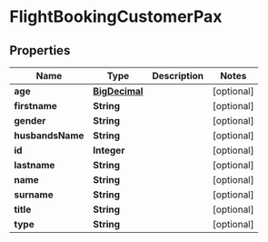 # FlightBookingCustomerPax

## Properties
Name | Type | Description | Notes
------------ | ------------- | ------------- | -------------
**age** | [**BigDecimal**](BigDecimal.md) |  |  [optional]
**firstname** | **String** |  |  [optional]
**gender** | **String** |  |  [optional]
**husbandsName** | **String** |  |  [optional]
**id** | **Integer** |  |  [optional]
**lastname** | **String** |  |  [optional]
**name** | **String** |  |  [optional]
**surname** | **String** |  |  [optional]
**title** | **String** |  |  [optional]
**type** | **String** |  |  [optional]
